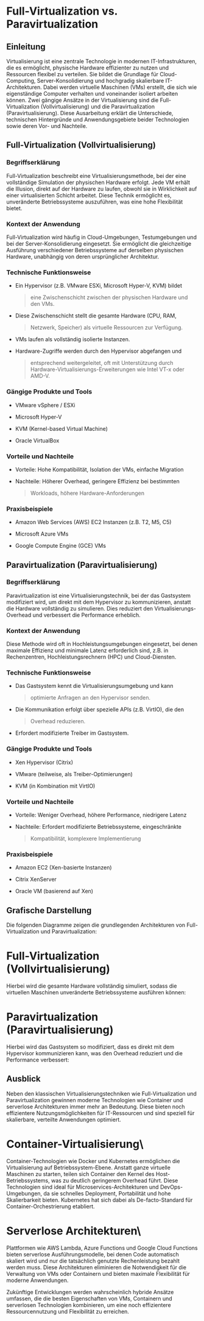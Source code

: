 # Full-Virtualization vs. Paravirtualization

## Einleitung

Virtualisierung ist eine zentrale Technologie in modernen
IT-Infrastrukturen, die es ermöglicht, physische Hardware effizienter zu
nutzen und Ressourcen flexibel zu verteilen. Sie bildet die Grundlage
für Cloud-Computing, Server-Konsolidierung und hochgradig skalierbare
IT-Architekturen. Dabei werden virtuelle Maschinen (VMs) erstellt, die
sich wie eigenständige Computer verhalten und voneinander isoliert
arbeiten können. Zwei gängige Ansätze in der Virtualisierung sind die
Full-Virtualization (Vollvirtualisierung) und die Paravirtualization
(Paravirtualisierung). Diese Ausarbeitung erklärt die Unterschiede,
technischen Hintergründe und Anwendungsgebiete beider Technologien sowie
deren Vor- und Nachteile.

## Full-Virtualization (Vollvirtualisierung)

### Begriffserklärung
Full-Virtualization beschreibt eine Virtualisierungsmethode, bei der
eine vollständige Simulation der physischen Hardware erfolgt. Jede VM
erhält die Illusion, direkt auf der Hardware zu laufen, obwohl sie in
Wirklichkeit auf einer virtualisierten Schicht arbeitet. Diese Technik
ermöglicht es, unveränderte Betriebssysteme auszuführen, was eine hohe
Flexibilität bietet.

### Kontext der Anwendung
Full-Virtualization wird häufig in Cloud-Umgebungen, Testumgebungen und
bei der Server-Konsolidierung eingesetzt. Sie ermöglicht die
gleichzeitige Ausführung verschiedener Betriebssysteme auf derselben
physischen Hardware, unabhängig von deren ursprünglicher Architektur.

### Technische Funktionsweise

-   Ein Hypervisor (z.B. VMware ESXi, Microsoft Hyper-V, KVM) bildet
    > eine Zwischenschicht zwischen der physischen Hardware und den VMs.

-   Diese Zwischenschicht stellt die gesamte Hardware (CPU, RAM,
    > Netzwerk, Speicher) als virtuelle Ressourcen zur Verfügung.

-   VMs laufen als vollständig isolierte Instanzen.

-   Hardware-Zugriffe werden durch den Hypervisor abgefangen und
    > entsprechend weitergeleitet, oft mit Unterstützung durch
    > Hardware-Virtualisierungs-Erweiterungen wie Intel VT-x oder AMD-V.

### Gängige Produkte und Tools

-   VMware vSphere / ESXi

-   Microsoft Hyper-V

-   KVM (Kernel-based Virtual Machine)

-   Oracle VirtualBox

### Vorteile und Nachteile

-   Vorteile: Hohe Kompatibilität, Isolation der VMs, einfache Migration

-   Nachteile: Höherer Overhead, geringere Effizienz bei bestimmten
    > Workloads, höhere Hardware-Anforderungen

### Praxisbeispiele

-   Amazon Web Services (AWS) EC2 Instanzen (z.B. T2, M5, C5)

-   Microsoft Azure VMs

-   Google Compute Engine (GCE) VMs

## Paravirtualization (Paravirtualisierung)

### Begriffserklärung
Paravirtualization ist eine Virtualisierungstechnik, bei der das
Gastsystem modifiziert wird, um direkt mit dem Hypervisor zu
kommunizieren, anstatt die Hardware vollständig zu simulieren. Dies
reduziert den Virtualisierungs-Overhead und verbessert die Performance
erheblich.

### Kontext der Anwendung
Diese Methode wird oft in Hochleistungsumgebungen eingesetzt, bei denen
maximale Effizienz und minimale Latenz erforderlich sind, z.B. in
Rechenzentren, Hochleistungsrechnern (HPC) und Cloud-Diensten.

### Technische Funktionsweise

-   Das Gastsystem kennt die Virtualisierungsumgebung und kann
    > optimierte Anfragen an den Hypervisor senden.

-   Die Kommunikation erfolgt über spezielle APIs (z.B. VirtIO), die den
    > Overhead reduzieren.

-   Erfordert modifizierte Treiber im Gastsystem.

### Gängige Produkte und Tools

-   Xen Hypervisor (Citrix)

-   VMware (teilweise, als Treiber-Optimierungen)

-   KVM (in Kombination mit VirtIO)

### Vorteile und Nachteile

-   Vorteile: Weniger Overhead, höhere Performance, niedrigere Latenz

-   Nachteile: Erfordert modifizierte Betriebssysteme, eingeschränkte
    > Kompatibilität, komplexere Implementierung

### Praxisbeispiele

-   Amazon EC2 (Xen-basierte Instanzen)

-   Citrix XenServer

-   Oracle VM (basierend auf Xen)

## Grafische Darstellung

Die folgenden Diagramme zeigen die grundlegenden Architekturen von
Full-Virtualization und Paravirtualization:

# Full-Virtualization (Vollvirtualisierung)

Hierbei wird die gesamte Hardware vollständig simuliert, sodass die
virtuellen Maschinen unveränderte Betriebssysteme ausführen können:

# Paravirtualization (Paravirtualisierung)

Hierbei wird das Gastsystem so modifiziert, dass es direkt mit dem
Hypervisor kommunizieren kann, was den Overhead reduziert und die
Performance verbessert:

## Ausblick

Neben den klassischen Virtualisierungstechniken wie Full-Virtualization
und Paravirtualization gewinnen moderne Technologien wie Container und
serverlose Architekturen immer mehr an Bedeutung. Diese bieten noch
effizientere Nutzungsmöglichkeiten für IT-Ressourcen und sind speziell
für skalierbare, verteilte Anwendungen optimiert.

# Container-Virtualisierung\
Container-Technologien wie Docker und Kubernetes ermöglichen die
Virtualisierung auf Betriebssystem-Ebene. Anstatt ganze virtuelle
Maschinen zu starten, teilen sich Container den Kernel des
Host-Betriebssystems, was zu deutlich geringerem Overhead führt. Diese
Technologien sind ideal für Microservices-Architekturen und
DevOps-Umgebungen, da sie schnelles Deployment, Portabilität und hohe
Skalierbarkeit bieten. Kubernetes hat sich dabei als De-facto-Standard
für Container-Orchestrierung etabliert.

# Serverlose Architekturen\
Plattformen wie AWS Lambda, Azure Functions und Google Cloud Functions
bieten serverlose Ausführungsmodelle, bei denen Code automatisch
skaliert wird und nur die tatsächlich genutzte Rechenleistung bezahlt
werden muss. Diese Architekturen eliminieren die Notwendigkeit für die
Verwaltung von VMs oder Containern und bieten maximale Flexibilität für
moderne Anwendungen.

Zukünftige Entwicklungen werden wahrscheinlich hybride Ansätze umfassen,
die die besten Eigenschaften von VMs, Containern und serverlosen
Technologien kombinieren, um eine noch effizientere Ressourcennutzung
und Flexibilität zu erreichen.
